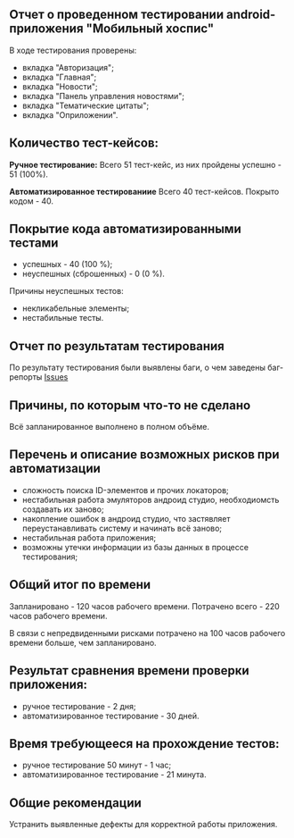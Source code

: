 ## Отчет о проведенном тестировании android-приложения "Мобильный хоспис"

В ходе тестирования проверены:
- вкладка "Авторизация";
- вкладка "Главная";
- вкладка "Новости";
- вкладка "Панель управления новостями";
- вкладка "Тематические цитаты";
- вкладка "Оприложении".

## Количество тест-кейсов:

**Ручное тестирование:**
Всего 51 тест-кейс, из них пройдены успешно - 51 (100%).

**Автоматизированное тестированиие**
Всего 40 тест-кейсов. Покрыто кодом - 40.

## Покрытие кода автоматизированными тестами
- успешных - 40 (100 %);
- неуспешных (сброшенных) - 0 (0 %).

Причины неуспешных тестов:
- некликабельные элементы;
- нестабильные тесты.

## Отчет по результатам тестирования
По результату тестирования были выявлены баги, 
о чем заведены баг-репорты [Issues](https://github.com/Victor1963100/diplom_project_v4/issues)

## Причины, по которым что-то не сделано
Всё запланированное выполнено в полном объёме.

## Перечень и описание возможных рисков при автоматизации
- сложность поиска ID-элементов и прочих локаторов;
- нестабильная работа эмуляторов андроид студио, необходиомсть создавать их заново;
- накопление ошибок в андроид студио, что застявляет переустанавливать систему и начинать всё заново;
- нестабильная работа приложения;
- возможны утечки информации из базы данных в процессе тестирования;

## Общий итог по времени
Запланировано - 120 часов рабочего времени.
Потрачено всего - 220 часов рабочего времени.

В связи с непредвиденными рисками потрачено на 100 часов рабочего времени больше, чем запланировано.

## Результат сравнения времени проверки приложения:
- ручное тестирование - 2 дня;
- автоматизированное тестирование - 30 дней.

## Время требующееся на прохождение тестов:
- ручное тестирование 50 минут - 1 час;
- автоматизированное тестирование - 21 минута.

## Общие рекомендации
Устранить выявленные дефекты для корректной работы приложения.

